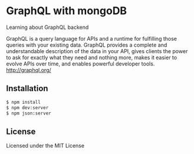 # GraphQL with mongoDB

Learning about GraphQL backend

GraphQL is a query language for APIs and a runtime for fulfilling those queries with your existing data. GraphQL provides a complete and understandable description of the data in your API, gives clients the power to ask for exactly what they need and nothing more, makes it easier to evolve APIs over time, and enables powerful developer tools. http://graphql.org/ 

## Installation

```bash
$ npm install 
$ npm dev:server
$ npm json:server
```

## License

Licensed under the MIT License